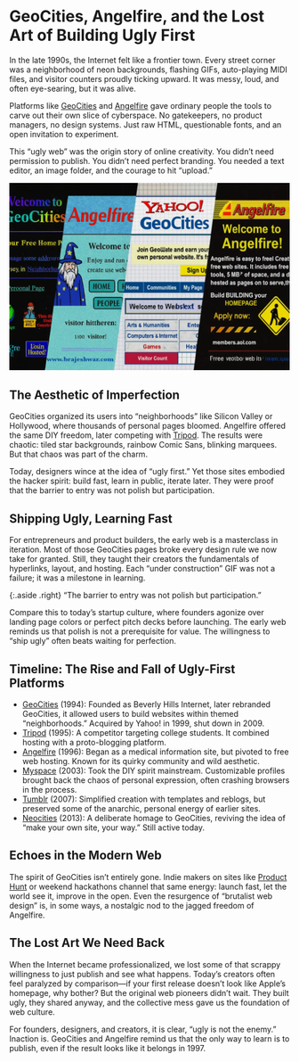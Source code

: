 # GeoCities, Angelfire, and the Lost Art of Building Ugly First

In the late 1990s, the Internet felt like a frontier town. Every street corner was a neighborhood of neon backgrounds, flashing GIFs, auto-playing MIDI files, and visitor counters proudly ticking upward. It was messy, loud, and often eye-searing, but it was alive.

Platforms like [GeoCities](https://en.wikipedia.org/wiki/GeoCities) and [Angelfire](https://en.wikipedia.org/wiki/Angelfire) gave ordinary people the tools to carve out their own slice of cyberspace. No gatekeepers, no product managers, no design systems. Just raw HTML, questionable fonts, and an open invitation to experiment.

This “ugly web” was the origin story of online creativity. You didn’t need permission to publish. You didn’t need perfect branding. You needed a text editor, an image folder, and the courage to hit “upload.”

<img class="large" src="/static/2025/internet-ugly-90s.webp" alt="Ugly Internet of the 90s" loading="lazy">

## The Aesthetic of Imperfection

GeoCities organized its users into “neighborhoods” like Silicon Valley or Hollywood, where thousands of personal pages bloomed. Angelfire offered the same DIY freedom, later competing with [Tripod](https://en.wikipedia.org/wiki/Tripod.com). The results were chaotic: tiled star backgrounds, rainbow Comic Sans, blinking marquees. But that chaos was part of the charm.

Today, designers wince at the idea of “ugly first.” Yet those sites embodied the hacker spirit: build fast, learn in public, iterate later. They were proof that the barrier to entry was not polish but participation.  

## Shipping Ugly, Learning Fast

For entrepreneurs and product builders, the early web is a masterclass in iteration. Most of those GeoCities pages broke every design rule we now take for granted. Still, they taught their creators the fundamentals of hyperlinks, layout, and hosting. Each “under construction” GIF was not a failure; it was a milestone in learning.

{:.aside .right}
“The barrier to entry was not polish but participation.”

Compare this to today’s startup culture, where founders agonize over landing page colors or perfect pitch decks before launching. The early web reminds us that polish is not a prerequisite for value. The willingness to “ship ugly” often beats waiting for perfection.

## Timeline: The Rise and Fall of Ugly-First Platforms

- [GeoCities](https://en.wikipedia.org/wiki/GeoCities) (1994): Founded as Beverly Hills Internet, later rebranded GeoCities, it allowed users to build websites within themed “neighborhoods.” Acquired by Yahoo! in 1999, shut down in 2009.  
- [Tripod](https://en.wikipedia.org/wiki/Tripod.com) (1995): A competitor targeting college students. It combined hosting with a proto-blogging platform.
- [Angelfire](https://en.wikipedia.org/wiki/Angelfire) (1996): Began as a medical information site, but pivoted to free web hosting. Known for its quirky community and wild aesthetic.  
- [Myspace](https://en.wikipedia.org/wiki/Myspace) (2003): Took the DIY spirit mainstream. Customizable profiles brought back the chaos of personal expression, often crashing browsers in the process.
- [Tumblr](https://en.wikipedia.org/wiki/Tumblr) (2007): Simplified creation with templates and reblogs, but preserved some of the anarchic, personal energy of earlier sites.
- [Neocities](https://en.wikipedia.org/wiki/Neocities) (2013): A deliberate homage to GeoCities, reviving the idea of “make your own site, your way.” Still active today.

## Echoes in the Modern Web

The spirit of GeoCities isn’t entirely gone. Indie makers on sites like [Product Hunt](https://www.producthunt.com/) or weekend hackathons channel that same energy: launch fast, let the world see it, improve in the open. Even the resurgence of “brutalist web design” is, in some ways, a nostalgic nod to the jagged freedom of Angelfire.

## The Lost Art We Need Back

When the Internet became professionalized, we lost some of that scrappy willingness to just publish and see what happens. Today’s creators often feel paralyzed by comparison—if your first release doesn’t look like Apple’s homepage, why bother? But the original web pioneers didn’t wait. They built ugly, they shared anyway, and the collective mess gave us the foundation of web culture.  

For founders, designers, and creators, it is clear, “ugly is not the enemy.” Inaction is. GeoCities and Angelfire remind us that the only way to learn is to publish, even if the result looks like it belongs in 1997.